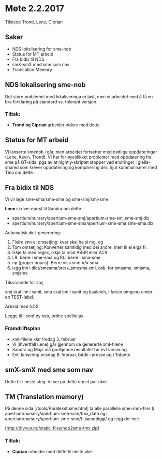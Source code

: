 # Møte 2.2.2017
Tilstede Trond, Lene, Ciprian

## Saker
* NDS lokalisering for sme-nob
* Status for MT arbeid
* Fra bidix til NDS
* smX-smX med sme som nav
* Translation Memory

##  NDS lokalisering sme-nob

Det store problemet med lokaliseringa er løst, men vi arbeidet med å få
en bra forklaring på standard vs. tolerant versjon.

### Tiltak:
* **Trond og Ciprian** arbeider videre med dette

##  Status for MT arbeid

Vi lanserte smenob i går, men arbeidet fortsetter med nattlige oppdateringer
(Lene, Kevin, Trond). Vi har for øyeblikket problemer med oppdatering fra sme
på GT-sida, pga av at nightly-skriptet stopper ved endringer i giella-shared
som krever oppdatering og kompiliering der. Sjur kommuniserer med Tino om dette.

##  Fra bidix til NDS
Vi vil lage sme-sma/sma-sme og sme-smj/smj-sme

**Lene** skriver epost til Sandra om dette.

* apertium/nursery/apertium-sme-smj/apertium-sme-smj.sme-smj.dix
* apertium/nursery/apertium-sme-sma/apertium-sme-sma.sme-sma.dix

Automatisk dict-generering:

1. Fleire enn ei omsetjing: kvar skal ha si mg, og <e mg="multi">
1. Tom omsetjing: Konverter samtidig med dei andre, men til ei eiga fil.
1. Ikkje ta med regex, ikkje ta med ABBR eller ACR
1. LR: berre i sme-sma og RL: berre i sma-sme
1. np (proper nouns): Berre viss sme =/= sma
1. legg inn i dict/smesma/src/x_smesma.xml, osb. for smasme, smjsma, smjsma

Tilsvarande for smj.

smj skal inn i sanit, sma skal inn i sanit og baakoeh, i første omgang under en TEST-label.

Arbeid med NDS:

Legge til i conf.py osb, ordne spellrelax.

### Framdriftsplan
* xml-filene klar fredag 3. februar
* Vi (ihvertfall Lene) går gjennom de genererte xml-filene
* Sandra og Maja må godkjenne resultatet før evt lansering.
* Evt. lansering onsdag 8. februar, både i presse og i Tråante.

##  smX-smX med sme som nav
Dette blir neste steg. Vi ser på dette om et par uker.

## TM (Translation memory)

På denne sida [/tools/Paratekst.sme.html]
ta alle parallelle sme-smn-filer (i apertium/nursery/apertium-sme-smn/tmx_data
og i apertium/nursery/apertium-sme-smn/fi.samediggi/
og legg dei her:

[http://divvun.no/static_files/nob2sme-tmx.zip]

### Tiltak:
* **Ciprian** arbeider med dette til neste uke
